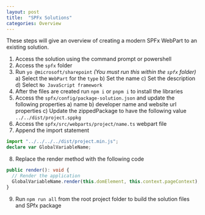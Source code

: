 ```yaml
---
layout: post
title:  "SPFx Solutions"
categories: Overview
---
```

These steps will give an overview of creating a modern SPFx WebPart to an existing solution.

1. Access the solution using the command prompt or powershell
2. Access the `spfx` folder
3. Run `yo @microsoft/sharepoint` _(You must run this within the `spfx` folder)_
   a) Select the `WebPart` for the `type`
   b) Set the name
   c) Set the description
   d) Select `No JavaScript framework`
4. After the files are created run `npm i` or `pnpm i` to install the libraries
5. Access the `spfx/config/package-solution.json` and update the following properties
   a) name
   b) developer name and website url properties
   c) Update the zippedPackage to have the following value
      `../../dist/project.sppkg`
6. Access the `spfx/src/webparts/project/name.ts` webpart file
7. Append the import statement
```ts
import "../../../../dist/project.min.js";
declare var GlobalVariableName;
```
8. Replace the render method with the following code
```ts
public render(): void {
  // Render the application
  GlobalVariableName.render(this.domElement, this.context.pageContext);
}
```
9. Run `npm run all` from the root project folder to build the solution files and SPfx package
